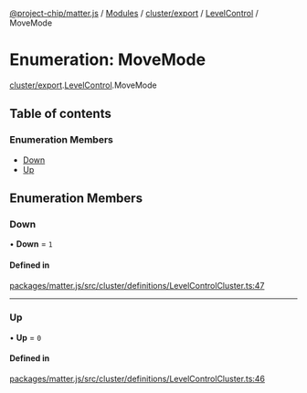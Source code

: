 [@project-chip/matter.js](../README.md) / [Modules](../modules.md) / [cluster/export](../modules/cluster_export.md) / [LevelControl](../modules/cluster_export.LevelControl.md) / MoveMode

# Enumeration: MoveMode

[cluster/export](../modules/cluster_export.md).[LevelControl](../modules/cluster_export.LevelControl.md).MoveMode

## Table of contents

### Enumeration Members

- [Down](cluster_export.LevelControl.MoveMode.md#down)
- [Up](cluster_export.LevelControl.MoveMode.md#up)

## Enumeration Members

### Down

• **Down** = ``1``

#### Defined in

[packages/matter.js/src/cluster/definitions/LevelControlCluster.ts:47](https://github.com/project-chip/matter.js/blob/b7330d72/packages/matter.js/src/cluster/definitions/LevelControlCluster.ts#L47)

___

### Up

• **Up** = ``0``

#### Defined in

[packages/matter.js/src/cluster/definitions/LevelControlCluster.ts:46](https://github.com/project-chip/matter.js/blob/b7330d72/packages/matter.js/src/cluster/definitions/LevelControlCluster.ts#L46)
